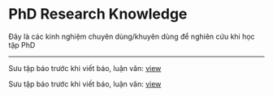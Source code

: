 # PhD Research Knowledge
Đây là các kinh nghiệm chuyên dùng/khuyên dùng để nghiên cứu khi học tập PhD

---------------------------------------------------------------------------
Sưu tập báo trước khi viết báo, luận văn: [view](https://github.com/holianh/PhD_Research_Knowledge/blob/master/Paper_collecting.md#s%C6%B0u-t%E1%BA%ADp-b%C3%A1o-tr%C6%B0%E1%BB%9Bc-khi-vi%E1%BA%BFt-b%C3%A1o-lu%E1%BA%ADn-v%C4%83n)

Sưu tập báo trước khi viết báo, luận văn: [view](Paper_collecting.md#L16)

